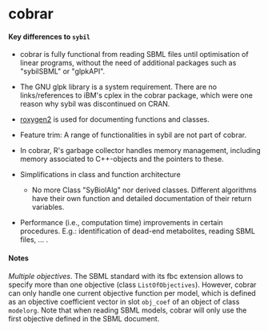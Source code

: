 # cobrar









#### Key differences to `sybil`

- cobrar is fully functional from reading SBML files until optimisation of linear programs, without the need of additional packages such as "sybilSBML" or "glpkAPI".
- The GNU glpk library is a system requirement. There are no links/references to iBM's cplex in the cobrar package, which were one reason why sybil was discontinued on CRAN.
- [roxygen2](https://roxygen2.r-lib.org/) is used for documenting functions and classes.
- Feature trim: A range of functionalities in sybil are not part of cobrar. 

- In cobrar, R's garbage collector handles memory management, including memory associated to C++-objects and the pointers to these.
- Simplifications in class and function architecture
  - No more Class "SyBiolAlg" nor derived classes. Different algorithms have their own function and detailed documentation of their return variables.
- Performance (i.e., computation time) improvements in certain procedures. E.g.: identification of dead-end metabolites, reading SBML files, ... .



#### Notes

*Multiple objectives*. The SBML standard with its fbc extension allows to specify more than one objective (class `ListOfObjectives`). However, cobrar can only handle one current objective function per model, which is defined as an objective coefficient vector in slot `obj_coef` of an object of class `modelorg`. Note that when reading SBML models, cobrar will only use the first objective defined in the SBML document.
